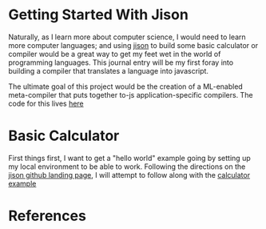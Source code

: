 # Getting Started With Jison

Naturally, as I learn more about computer science, I would need to learn more computer languages; and using [jison][1] to build some basic calculator or compiler would be a great way to get my feet wet in the world of programming languages. This journal entry will be my first foray into building a compiler that translates a language into javascript. 

The ultimate goal of this project would be the creation of a ML-enabled meta-compiler that puts together to-js application-specific compilers. The code for this lives [here](../ailang)

# Basic Calculator

First things first, I want to get a "hello world" example going by setting up my local environment to be able to work. Following the directions on the [jison github landing page][4], I will attempt to follow along with the [calculator example][5]

# References

[1]: <https://zaa.ch/jison/docs/> "Jison Landing Page"
[2]: <http://dinosaur.compilertools.net/bison/bison_4.html#SEC7> "Bison Concepts"
[3]: <http://dinosaur.compilertools.net/bison/bison_6.html#SEC34> "Bison Grammar Files"
[4]: <https://github.com/zaach/jison> "Jison Github Page"
[5]: <https://github.com/zaach/jison/blob/master/examples/calculator.jison> "Jison Calculator Example Grammar"
